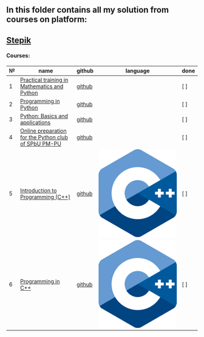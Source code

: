 ## In this folder contains all my solution from courses on platform:
## [Stepik](https://stepik.org/)

#### Courses:
| № | name |  github | language | done |
| ------------- | ------------- | ------------- | ------------- | ------------- |
| 1 | [Practical training in Mathematics and Python](https://stepik.org/course/3356/info) | [github]() | []() | [ ] |
| 2 | [Programming in Python](https://stepik.org/course/67/info) | [github]() | []() | [ ] |
| 3 | [Python: Basics and applications](https://stepik.org/course/512/info) | [github](https://github.com/Xelerezex/learning-space/tree/learning-space/stepik-courses/stepik-python-basis-%26-application) | []() | [ ] |
| 4 | [Online preparation for the Python club of SPbU PM-PU](https://stepik.org/course/74989/info) | [github](https://github.com/Xelerezex/learning-space/tree/learning-space/stepik-courses/stepik-python-spbgu-bot) | []() | [ ] |
| 5 | [Introduction to Programming (C++)](https://stepik.org/course/363/info) | [github]()  | ![alt tag](https://github.com/Xelerezex/account-decoration/blob/main/cpp-logo.png) | [ ] |
| 6 | [Programming in C++](https://stepik.org/course/7/info) | [github]() | ![alt tag](https://github.com/Xelerezex/account-decoration/blob/main/cpp-logo.png) | [ ] |
